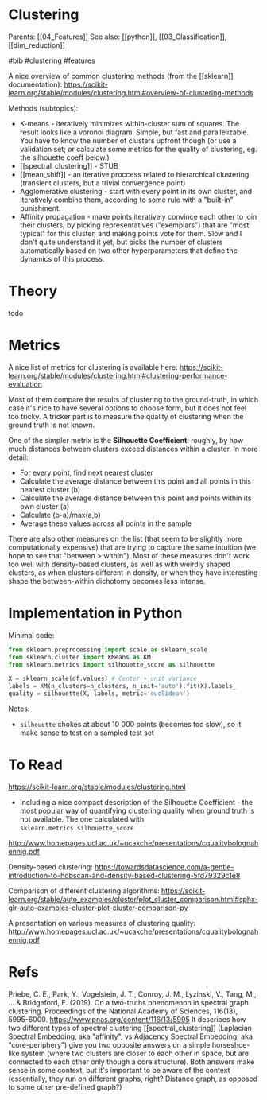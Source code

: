 # Clustering

Parents: [[04_Features]]
See also: [[python]], [[03_Classification]], [[dim_reduction]]

#bib #clustering #features


A nice overview of common clustering methods (from the [[sklearn]] documentation):
https://scikit-learn.org/stable/modules/clustering.html#overview-of-clustering-methods

Methods (subtopics):
* K-means - iteratively minimizes within-cluster sum of squares. The result looks like a voronoi diagram. Simple, but fast and parallelizable. You have to know the number of clusters upfront though (or use a validation set; or calculate some metrics for the quality of clustering, eg. the silhouette coeff below.)
* [[spectral_clustering]] - STUB
* [[mean_shift]] - an iterative proccess related to hierarchical clustering (transient clusters, but a trivial convergence point)
* Agglomerative clustering - start with every point in its own cluster, and iteratively combine them, according to some rule with a "built-in" punishment.
* Affinity propagation - make points iteratively convince each other to join their clusters, by picking representatives ("exemplars") that are "most typical" for this cluster, and making points vote for them. Slow and I don't quite understand it yet, but picks the number of clusters automatically based on two other hyperparameters that define the dynamics of this process.

# Theory

todo

# Metrics

A nice list of metrics for clustering is available here:
https://scikit-learn.org/stable/modules/clustering.html#clustering-performance-evaluation

Most of them compare the results of clustering to the ground-truth, in which case it's nice to have several options to choose form, but it does not feel too tricky. A tricker part is to measure the quality of clustering when the ground truth is not known.

One of the simpler metrix is the **Silhouette Coefficient**: roughly, by how much distances between clusters exceed distances within a cluster. In more detail:
* For every point, find next nearest cluster
* Calculate the average distance between this point and all points in this nearest cluster (b)
* Calculate the average distance between this point and points within its own cluster (a)
* Calculate (b-a)/max(a,b)
* Average these values across all points in the sample

There are also other measures on the list (that seem to be slightly more computationally expensive) that are trying to capture the same intuition (we hope to see that "between > within"). Most of these measures don't work too well with density-based clusters, as well as with weirdly shaped clusters, as when clusters different in density, or when they have interesting shape the between-within dichotomy becomes less intense.

# Implementation in Python

Minimal code:
```python
from sklearn.preprocessing import scale as sklearn_scale
from sklearn.cluster import KMeans as KM
from sklearn.metrics import silhouette_score as silhouette

X = sklearn_scale(df.values) # Center + unit variance
labels = KM(n_clusters=n_clusters, n_init='auto').fit(X).labels_
quality = silhouette(X, labels, metric='euclidean')
```
Notes:
* `silhouette` chokes at about 10 000 points (becomes too slow), so it make sense to test on a sampled test set

# To Read

https://scikit-learn.org/stable/modules/clustering.html
* Including a nice compact description of the Silhouette Coefficient - the most popular way of quantifying clustering quality when ground truth is not available. The one calculated with `sklearn.metrics.silhouette_score`

http://www.homepages.ucl.ac.uk/~ucakche/presentations/cqualitybolognahennig.pdf

Density-based clustering:
https://towardsdatascience.com/a-gentle-introduction-to-hdbscan-and-density-based-clustering-5fd79329c1e8

Comparison of different clustering algorithms:
https://scikit-learn.org/stable/auto_examples/cluster/plot_cluster_comparison.html#sphx-glr-auto-examples-cluster-plot-cluster-comparison-py

A presentation on various measures of clustering quality: http://www.homepages.ucl.ac.uk/~ucakche/presentations/cqualitybolognahennig.pdf

# Refs

Priebe, C. E., Park, Y., Vogelstein, J. T., Conroy, J. M., Lyzinski, V., Tang, M., ... & Bridgeford, E. (2019). On a two-truths phenomenon in spectral graph clustering. Proceedings of the National Academy of Sciences, 116(13), 5995-6000. https://www.pnas.org/content/116/13/5995
It describes how two different types of spectral clustering [[spectral_clustering]] (Laplacian Spectral Embedding, aka "affinity", vs Adjacency Spectral Embedding, aka "core-periphery") give you two opposite answers on a simple horseshoe-like system (where two clusters are closer to each other in space, but are connected to each other only though a core structure). Both answers make sense in some context, but it's important to be aware of the context (essentially, they run on different graphs, right? Distance graph, as opposed to some other pre-defined graph?)